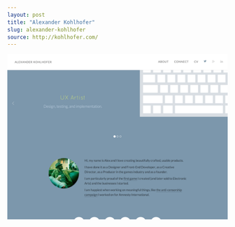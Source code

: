 ```yaml
---
layout: post
title: "Alexander Kohlhofer"
slug: alexander-kohlhofer
source: http://kohlhofer.com/
---
```


<img src="/screenshots/alexander-kohlhofer.jpg">
